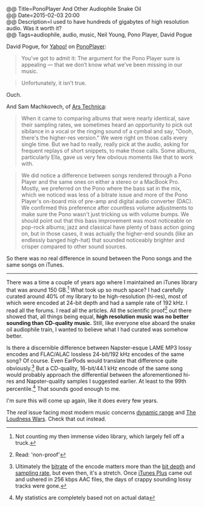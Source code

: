@@ Title=PonoPlayer And Other Audiophile Snake Oil  
@@ Date=2015-02-03 20:00  
@@ Description=I used to have hundreds of gigabytes of high resolution audio. Was it worth it?  
@@ Tags=audiophile, audio, music, Neil Young, Pono Player, David Pogue  

David Pogue, for [Yahoo!][yahoo] on [PonoPlayer][kickstarter]:
>You’ve got to admit it: The argument for the Pono Player sure is appealing — that we don’t know what we’ve been missing in our music.

>Unfortunately, it isn’t true.

Ouch.

And Sam Machkovech, of [Ars Technica][arstechnica]:
>When it came to comparing albums that were nearly identical, save their sampling rates, we sometimes heard an opportunity to pick out sibilance in a vocal or the ringing sound of a cymbal and say, "Oooh, there's the higher-res version." We were right on those calls every single time. But we had to really, really pick at the audio, asking for frequent replays of short snippets, to make those calls. Some albums, particularly Ella, gave us very few obvious moments like that to work with.

>We did notice a difference between songs rendered through a Pono Player and the same ones on either a stereo or a MacBook Pro. Mostly, we preferred on the Pono where the bass sat in the mix, which we noticed was less of a bitrate issue and more of the Pono Player's on-board mix of pre-amp and digital audio converter (DAC). We confirmed this preference after countless volume adjustments to make sure the Pono wasn't just tricking us with volume bumps. We should point out that this bass improvement was most noticeable on pop-rock albums; jazz and classical have plenty of bass action going on, but in those cases, it was actually the higher-end sounds (like an endlessly banged high-hat) that sounded noticeably brighter and crisper compared to other sound sources.

So there was no real difference in sound between the Pono songs and the same songs on iTunes. 

<hr class="small">

There was a time a couple of years ago where I maintained an iTunes library that was around 150 GB.[^t] What took up so much space? I had carefully curated around 40% of my library to be high-resolution (hi-res), most of which were encoded at 24-bit depth and had a sample rate of 192 kHz. I read all the forums. I read all the articles. All the scientific proof[^np] out there showed that, all things being equal,  **high resolution music was no better sounding than CD-quality music.** Still, like everyone else aboard the snake oil audiophile train, I wanted to believe what I had curated was somehow better. 

Is there a discernible difference between Napster-esque LAME MP3 lossy encodes and FLAC/ALAC lossless 24-bit/192 kHz encodes of the same song? Of course. Even EarPods would translate that difference quite obviously.[^o] But a CD-quality, 16-bit/44.1 kHz encode of the same song would probably approach the differential between the aforementioned hi-res and Napster-quality samples I suggested earlier. At least to the 99th percentile.[^n] That sounds good enough to me.

I'm sure this will come up again, like it does every few years. 

The *real* issue facing most modern music concerns [dynamic range][wikipedia] and [The Loudness Wars][wikipedia 2]. Check that out instead.

[^t]: Not counting my then immense video library, which largely fell off a truck.
[^np]: Read: 'non-proof'
[^o]: Ultimately the [bitrate][wikipedia 3] of the encode matters more than the [bit depth][wikipedia 4] and [sampling rate,][wikipedia 5] but even then, it's a stretch. Once [iTunes Plus][wikipedia 6] came out and ushered in 256 kbps AAC files, the days of crappy sounding lossy tracks were gone. 
[^n]: My statistics are completely based not on actual data

[arstechnica]: http://arstechnica.com/gadgets/2015/02/pono-player-review-a-tall-refreshing-drink-of-snake-oil/2/
[kickstarter]: https://www.kickstarter.com/projects/1003614822/ponomusic-where-your-soul-rediscovers-music
[wikipedia]: https://en.wikipedia.org/wiki/Dynamic_range
[wikipedia 2]: https://en.wikipedia.org/wiki/Loudness_war
[wikipedia 3]: https://en.wikipedia.org/wiki/Bit_rate#Audio
[wikipedia 4]: https://en.wikipedia.org/wiki/Audio_bit_depth
[wikipedia 5]: https://en.wikipedia.org/wiki/Sampling_(signal_processing)#Sampling_rate
[wikipedia 6]: https://en.wikipedia.org/wiki/ITunes_Store#Pricing_model
[yahoo]: https://www.yahoo.com/tech/it-was-one-of-kickstarters-most-successful-109496883039.html